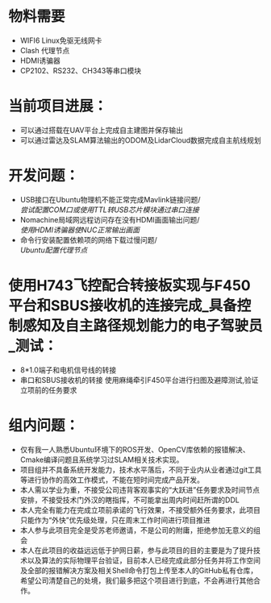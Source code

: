 # 物料需要<br>
- WIFI6 Linux免驱无线网卡
- Clash 代理节点
- HDMI诱骗器
- CP2102、RS232、CH343等串口模块
# 当前项目进展：<br>
* 可以通过搭载在UAV平台上完成自主建图并保存输出
* 可以通过雷达及SLAM算法输出的ODOM及LidarCloud数据完成自主航线规划
# 开发问题：<br>
- USB接口在Ubuntu物理机不能正常完成Mavlink链接问题/<br>
_尝试配置COM口或使用TTL转USB芯片模块通过串口连接_<br>
- Nomachine局域网远程访问存在没有HDMI画面输出问题/<br>
_使用HDMI诱骗器使NUC正常输出画面_<br>
- 命令行安装配置依赖项的网络下载过慢问题/<br>
_Ubuntu配置代理节点_<br>
# 使用H743飞控配合转接板实现与F450平台和SBUS接收机的连接完成_具备控制感知及自主路径规划能力的电子驾驶员_测试：
* 8*1.0端子和电机信号线的转接
* 串口和SBUS接收机的转接
使用麻绳牵引F450平台进行扫图及避障测试,验证立项前的任务要求<br>
# 组内问题：<br>
* 仅有我一人熟悉Ubuntu环境下的ROS开发、OpenCV库依赖的报错解决、Cmake编译问题且系统学习过SLAM相关技术实现。
* 项目组并不具备系统开发能力，技术水平落后，不同于业内从业者通过git工具等进行协作的高效工作模式，不能在短时间完成产品开发。
* 本人需以学业为重，不接受公司违背客观事实的“大跃进”任务要求及时间节点安排，不接受技术门外汉的瞎指挥，不可能拿出周内时间赶所谓的DDL
* 本人完全有能力在完成立项前承诺的飞行效果，不接受额外任务要求，此项目只能作为“外快”优先级处理，只在周末工作时间进行项目推进
* 本人参与此项目完全是受苏老师邀请，不是公司的附庸，拒绝参加无意义的组会
* 本人在此项目的收益远远低于护网日薪，参与此项目的目的主要是为了提升技术以及算法的实际物理平台验证，目前本人已经完成此部分任务并将工作空间<br>
及全部的报错解决方案及相关Shell命令打包上传至本人的GitHub私有仓库，希望公司清楚自己的处境，我们最多把这个项目进行到底，不会再进行其他合作。
